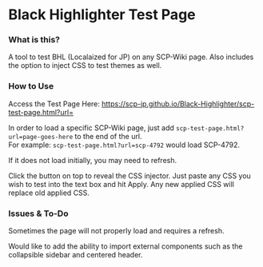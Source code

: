 # Black Highlighter Test Page

### What is this?

A tool to test BHL (Localaized for JP) on any SCP-Wiki page. Also includes the option to inject CSS to test themes as well.

### How to Use

Access the Test Page Here: https://scp-jp.github.io/Black-Highlighter/scp-test-page.html?url=

In order to load a specific SCP-Wiki page, just add `scp-test-page.html?url=page-goes-here` to the end of the url.  
For example: `scp-test-page.html?url=scp-4792` would load SCP-4792.

If it does not load initially, you may need to refresh.

Click the button on top to reveal the CSS injector. Just paste any CSS you wish to test into the text box and hit Apply. Any new applied CSS will replace old applied CSS.

### Issues & To-Do

Sometimes the page will not properly load and requires a refresh.

Would like to add the ability to import external components such as the collapsible sidebar and centered header.

